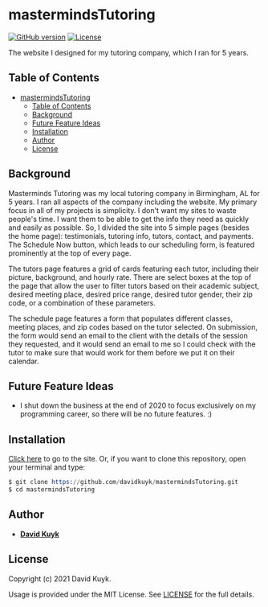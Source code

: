 # mastermindsTutoring

[![GitHub version](https://img.shields.io/badge/version-v1.0.0-blue.svg)](https://github.com/davidkuyk/mastermindsTutoring)
[![License](https://img.shields.io/github/license/davidkuyk/mastermindsTutoring.svg)](https://github.com/davidkuyk/mastermindsTutoring/blob/main/LICENSE)

The website I designed for my tutoring company, which I ran for 5 years.
## Table of Contents

- [mastermindsTutoring](#mastermindstutoring)
  - [Table of Contents](#table-of-contents)
  - [Background](#background)
  - [Future Feature Ideas](#future-feature-ideas)
  - [Installation](#installation)
  - [Author](#author)
  - [License](#license)

## Background

Masterminds Tutoring was my local tutoring company in Birmingham, AL for 5 years. I ran all aspects of the company including the website. My primary focus in all of my projects is simplicity. I don't want my sites to waste people's time. I want them to be able to get the info they need as quickly and easily as possible. So, I divided the site into 5 simple pages (besides the home page): testimonials, tutoring info, tutors, contact, and payments. The Schedule Now button, which leads to our scheduling form, is featured prominently at the top of every page. 

The tutors page features a grid of cards featuring each tutor, including their picture, background, and hourly rate. There are select boxes at the top of the page that allow the user to filter tutors based on their academic subject, desired meeting place, desired price range, desired tutor gender, their zip code, or a combination of these parameters.

The schedule page features a form that populates different classes, meeting places, and zip codes based on the tutor selected. On submission, the form would send an email to the client with the details of the session they requested, and it would send an email to me so I could check with the tutor to make sure that would work for them before we put it on their calendar.

## Future Feature Ideas

* I shut down the business at the end of 2020 to focus exclusively on my programming career, so there will be no future features. :)

## Installation

[Click here](http://mastermindstutoring.com/) to go to the site. Or, if you want to clone this repository, open your terminal and type:

```s
$ git clone https://github.com/davidkuyk/mastermindsTutoring.git
$ cd mastermindsTutoring
```

## Author

* [**David Kuyk**](https://davidkuyk.github.io/)

## License

Copyright (c) 2021 David Kuyk.

Usage is provided under the MIT License. See [LICENSE](https://github.com/davidkuyk/mastermindsTutoring/blob/main/LICENSE) for the full details.


